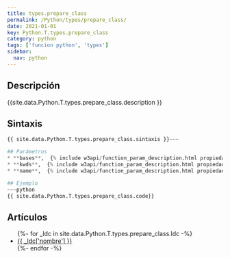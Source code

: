 ```yaml
---
title: types.prepare_class
permalink: /Python/types/prepare_class/
date: 2021-01-01
key: Python.T.types.prepare_class
category: python
tags: ['funcion python', 'types']
sidebar: 
  nav: python
---
```


## Descripción
{{site.data.Python.T.types.prepare_class.description }}

## Sintaxis
~~~python
{{ site.data.Python.T.types.prepare_class.sintaxis }}~~~

## Parámetros
* **bases**,  {% include w3api/function_param_description.html propiedad=site.data.Python.T.types.prepare_class valor="bases" %}
* **kwds**,  {% include w3api/function_param_description.html propiedad=site.data.Python.T.types.prepare_class valor="kwds" %}
* **name**,  {% include w3api/function_param_description.html propiedad=site.data.Python.T.types.prepare_class valor="name" %}

## Ejemplo
~~~python
{{ site.data.Python.T.types.prepare_class.code}}
~~~

## Artículos
<ul>
{%- for _ldc in site.data.Python.T.types.prepare_class.ldc -%}
   <li>
       <a href="{{_ldc['url'] }}">{{ _ldc['nombre'] }}</a>
   </li>
{%- endfor -%}
</ul>
